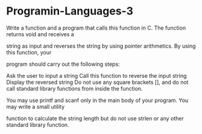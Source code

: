 # Programin-Languages-3
Write a function and a program that calls this function in C. The function returns void and receives a

string as input and reverses the string by using pointer arithmetics. By using this function, your

program should carry out the following steps:

Ask the user to input a string
Call this function to reverse the input string
Display the reversed string
Do not use any square brackets [], and do not call standard library functions from inside the function.

You may use printf and scanf only in the main body of your program. You may write a small utility

function to calculate the string length but do not use strlen or any other standard library function.
